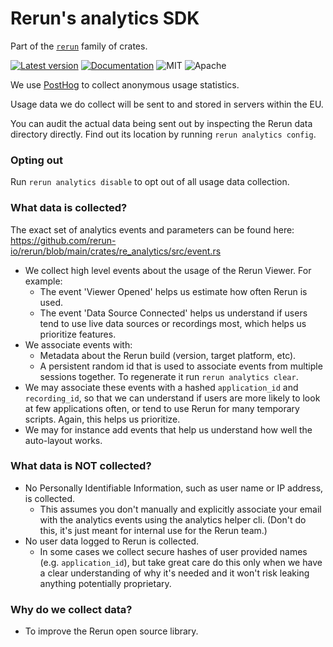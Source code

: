 # Rerun's analytics SDK

Part of the [`rerun`](https://github.com/rerun-io/rerun) family of crates.

[![Latest version](https://img.shields.io/crates/v/re_analytics.svg)](https://crates.io/crates/re_analytics)
[![Documentation](https://docs.rs/re_analytics/badge.svg)](https://docs.rs/re_analytics)
![MIT](https://img.shields.io/badge/license-MIT-blue.svg)
![Apache](https://img.shields.io/badge/license-Apache-blue.svg)

We use [PostHog](https://posthog.com/) to collect anonymous usage statistics.

Usage data we do collect will be sent to and stored in servers within the EU.

You can audit the actual data being sent out by inspecting the Rerun data directory directly.
Find out its location by running `rerun analytics config`.


### Opting out
Run `rerun analytics disable` to opt out of all usage data collection.

### What data is collected?
The exact set of analytics events and parameters can be found here: <https://github.com/rerun-io/rerun/blob/main/crates/re_analytics/src/event.rs>

- We collect high level events about the usage of the Rerun Viewer. For example:
    - The event 'Viewer Opened' helps us estimate how often Rerun is used.
    - The event 'Data Source Connected' helps us understand if users tend to use live
    data sources or recordings most, which helps us prioritize features.
- We associate events with:
    - Metadata about the Rerun build (version, target platform, etc).
    - A persistent random id that is used to associate events from
        multiple sessions together. To regenerate it run `rerun analytics clear`.
- We may associate these events with a hashed `application_id` and `recording_id`,
    so that we can understand if users are more likely to look at few applications often,
    or tend to use Rerun for many temporary scripts. Again, this helps us prioritize.
- We may for instance add events that help us understand how well the auto-layout works.

### What data is NOT collected?
- No Personally Identifiable Information, such as user name or IP address, is collected.
    - This assumes you don't manually and explicitly associate your email with
    the analytics events using the analytics helper cli.
    (Don't do this, it's just meant for internal use for the Rerun team.)
- No user data logged to Rerun is collected.
    - In some cases we collect secure hashes of user provided names (e.g. `application_id`),
    but take great care do this only when we have a clear understanding of why it's needed
    and it won't risk leaking anything potentially proprietary.

### Why do we collect data?
- To improve the Rerun open source library.
